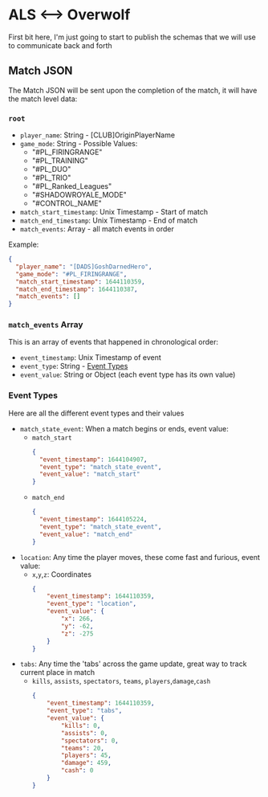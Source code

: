 # ALS <--> Overwolf

First bit here, I'm just going to start to publish the schemas that we will use to communicate back and forth

## Match JSON
The Match JSON will be sent upon the completion of the match, it will have the match level data:
### `root`
* `player_name`: String - [CLUB]OriginPlayerName
* `game_mode`: String - Possible Values:
  * "#PL_FIRINGRANGE"
  * "#PL_TRAINING"
  * "#PL_DUO"
  * "#PL_TRIO"
  * "#PL_Ranked_Leagues"
  * "#SHADOWROYALE_MODE"
  * "#CONTROL_NAME"
* `match_start_timestamp`: Unix Timestamp - Start of match
* `match_end_timestamp`: Unix Timestamp - End of match
* `match_events`: Array - all match events in order

Example:
```json
{
  "player_name": "[DADS]GoshDarnedHero",
  "game_mode": "#PL_FIRINGRANGE",
  "match_start_timestamp": 1644110359,
  "match_end_timestamp": 1644110387,
  "match_events": []
}
```

### `match_events` Array
This is an array of events that happened in chronological order:
* `event_timestamp`: Unix Timestamp of event
* `event_type`: String - [Event Types](#event-types)
* `event_value`: String or Object (each event type has its own value)

### Event Types
Here are all the different event types and their values
* `match_state_event`: When a match begins or ends, event value:
  * `match_start`
    ```json
    {
      "event_timestamp": 1644104907,
      "event_type": "match_state_event",
      "event_value": "match_start"
    }
    ```
  * `match_end`
    ```json
    {
      "event_timestamp": 1644105224,
      "event_type": "match_state_event",
      "event_value": "match_end"
    }
* `location`: Any time the player moves, these come fast and furious, event value:
  * `x`,`y`,`z`: Coordinates
      ```json
      {
          "event_timestamp": 1644110359,
          "event_type": "location",
          "event_value": {
              "x": 266,
              "y": -62,
              "z": -275
          }
      }
      ```
* `tabs`: Any time the 'tabs' across the game update, great way to track current place in match
  * `kills`, `assists`, `spectators`, `teams`, `players`,`damage`,`cash`
    ```json
    {
        "event_timestamp": 1644110359,
        "event_type": "tabs",
        "event_value": {
            "kills": 0,
            "assists": 0,
            "spectators": 0,
            "teams": 20,
            "players": 45,
            "damage": 459,
            "cash": 0
        }
    }
    ```
